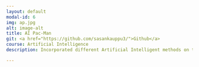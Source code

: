 ```yaml
---
layout: default
modal-id: 6
img: ap.jpg
alt: image-alt
title: AI Pac-Man
git: <a href="https://github.com/sasankauppu3/">Github</a>
course: Artificial Intelligence
description: Incorporated different Artificial Intelligent methods on the Pac-Man game to make the agent near rational in a given game environment using Python on the Berkley course project.

---
```

